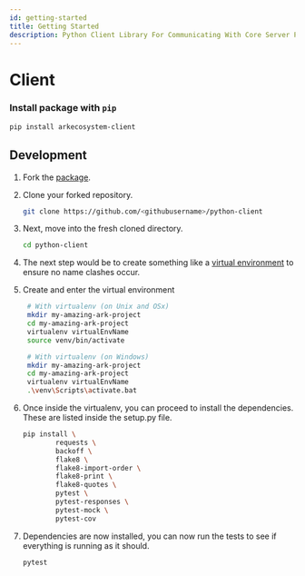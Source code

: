 ```yaml
---
id: getting-started
title: Getting Started
description: Python Client Library For Communicating With Core Server Public REST API
---
```


# Client

### Install package with `pip`

```bash
pip install arkecosystem-client
```

## Development

1. Fork the [package](https://github.com/ARKEcosystem/python-client).
2. Clone your forked repository.

   ```bash
   git clone https://github.com/<githubusername>/python-client
   ```

3. Next, move into the fresh cloned directory.

   ```bash
   cd python-client
   ```

4. The next step would be to create something like a [virtual environment](https://virtualenv.pypa.io/en/latest/) to ensure no name clashes occur.
5. Create and enter the virtual environment

   ```bash
    # With virtualenv (on Unix and OSx)
    mkdir my-amazing-ark-project
    cd my-amazing-ark-project
    virtualenv virtualEnvName
    source venv/bin/activate

    # With virtualenv (on Windows)
    mkdir my-amazing-ark-project
    cd my-amazing-ark-project
    virtualenv virtualEnvName
    .\venv\Scripts\activate.bat
   ```

6. Once inside the virtualenv, you can proceed to install the dependencies. These are listed inside the setup.py file.

   ```bash
   pip install \
           requests \
           backoff \
           flake8 \
           flake8-import-order \
           flake8-print \
           flake8-quotes \
           pytest \
           pytest-responses \
           pytest-mock \
           pytest-cov
   ```

7. Dependencies are now installed, you can now run the tests to see if everything is running as it should.

   ```bash
   pytest
   ```

